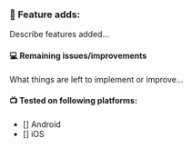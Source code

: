### 📌 Feature adds:

Describe features added...

#### 💻 Remaining issues/improvements

What things are left to implement or improve...

#### 📺 Tested on following platforms:

- [] Android
- [] iOS
